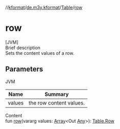 //[kformat](../../index.md)/[de.m3y.kformat](../index.md)/[Table](index.md)/[row](row.md)



# row  
[JVM]  
Brief description  
Sets the content values of a row.  
  


## Parameters  
  
JVM  
  
|  Name|  Summary| 
|---|---|
| values| the row content values.
  
  
Content  
fun [row](row.md)(vararg values: [Array](https://kotlinlang.org/api/latest/jvm/stdlib/kotlin/-array/index.html)<Out [Any](https://kotlinlang.org/api/latest/jvm/stdlib/kotlin/-any/index.html)>): [Table.Row](-row/index.md)  



